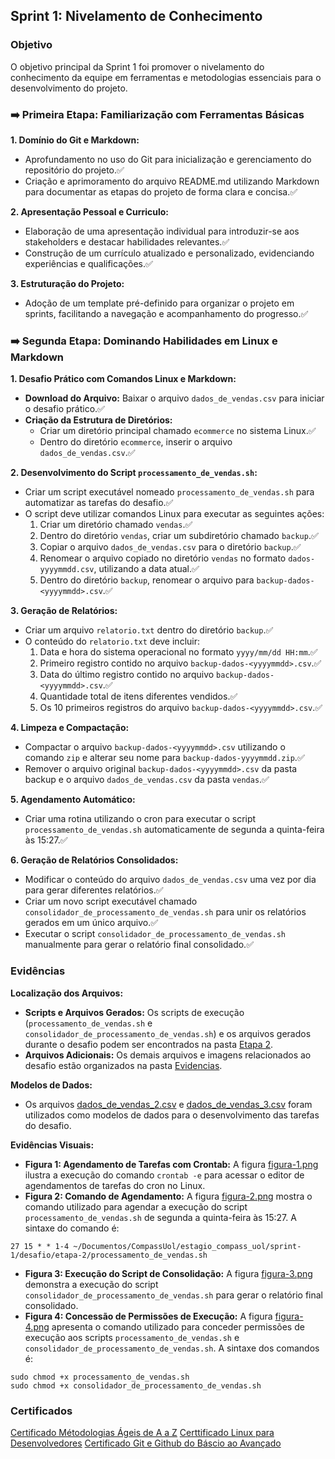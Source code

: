## Sprint 1: Nivelamento de Conhecimento

### Objetivo

O objetivo principal da Sprint 1 foi promover o nivelamento do conhecimento da equipe em ferramentas e metodologias essenciais para o desenvolvimento do projeto.

### ➡️ Primeira Etapa: Familiarização com Ferramentas Básicas

**1. Domínio do Git e Markdown:**

* Aprofundamento no uso do Git para inicialização e gerenciamento do repositório do projeto.✅
* Criação e aprimoramento do arquivo README.md utilizando Markdown para documentar as etapas do projeto de forma clara e concisa.✅

**2. Apresentação Pessoal e Curriculo:**

* Elaboração de uma apresentação individual para introduzir-se aos stakeholders e destacar habilidades relevantes.✅
* Construção de um currículo atualizado e personalizado, evidenciando experiências e qualificações.✅

**3. Estruturação do Projeto:**

* Adoção de um template pré-definido para organizar o projeto em sprints, facilitando a navegação e acompanhamento do progresso.✅

### ➡️ Segunda Etapa: Dominando Habilidades em Linux e Markdown

**1. Desafio Prático com Comandos Linux e Markdown:**

* **Download do Arquivo:** Baixar o arquivo `dados_de_vendas.csv` para iniciar o desafio prático.✅
* **Criação da Estrutura de Diretórios:**
    * Criar um diretório principal chamado `ecommerce` no sistema Linux.✅
    * Dentro do diretório `ecommerce`, inserir o arquivo `dados_de_vendas.csv`.✅

**2. Desenvolvimento do Script `processamento_de_vendas.sh`:**

* Criar um script executável nomeado `processamento_de_vendas.sh` para automatizar as tarefas do desafio.✅
* O script deve utilizar comandos Linux para executar as seguintes ações:
    1. Criar um diretório chamado `vendas`.✅
    2. Dentro do diretório `vendas`, criar um subdiretório chamado `backup`.✅
    3. Copiar o arquivo `dados_de_vendas.csv` para o diretório `backup`.✅
    4. Renomear o arquivo copiado no diretório `vendas` no formato `dados-yyyymmdd.csv`, utilizando a data atual.✅
    5. Dentro do diretório `backup`, renomear o arquivo para `backup-dados-<yyyymmdd>.csv`.✅

**3. Geração de Relatórios:**

* Criar um arquivo `relatorio.txt` dentro do diretório `backup`.✅
* O conteúdo do `relatorio.txt` deve incluir:
    1. Data e hora do sistema operacional no formato `yyyy/mm/dd HH:mm`.✅
    2. Primeiro registro contido no arquivo `backup-dados-<yyyymmdd>.csv`.✅
    3. Data do último registro contido no arquivo `backup-dados-<yyyymmdd>.csv`.✅
    4. Quantidade total de itens diferentes vendidos.✅
    5. Os 10 primeiros registros do arquivo `backup-dados-<yyyymmdd>.csv`.✅

**4. Limpeza e Compactação:**

* Compactar o arquivo `backup-dados-<yyyymmdd>.csv` utilizando o comando `zip` e alterar seu nome para `backup-dados-yyyymmdd.zip`.✅
* Remover o arquivo original `backup-dados-<yyyymmdd>.csv` da pasta backup e o arquivo `dados_de_vendas.csv` da pasta `vendas`.✅

**5. Agendamento Automático:**

* Criar uma rotina utilizando o cron para executar o script `processamento_de_vendas.sh` automaticamente de segunda a quinta-feira às 15:27.✅

**6. Geração de Relatórios Consolidados:**

* Modificar o conteúdo do arquivo `dados_de_vendas.csv` uma vez por dia para gerar diferentes relatórios.✅
* Criar um novo script executável chamado `consolidador_de_processamento_de_vendas.sh` para unir os relatórios gerados em um único arquivo.✅
* Executar o script `consolidador_de_processamento_de_vendas.sh` manualmente para gerar o relatório final consolidado.✅

### Evidências

**Localização dos Arquivos:**

* **Scripts e Arquivos Gerados:** Os scripts de execução (`processamento_de_vendas.sh` e `consolidador_de_processamento_de_vendas.sh`) e os arquivos gerados durante o desafio podem ser encontrados na pasta [Etapa 2](desafio/etapa-2).
* **Arquivos Adicionais:** Os demais arquivos e imagens relacionados ao desafio estão organizados na pasta [Evidencias](evidencias).

**Modelos de Dados:**

* Os arquivos [dados_de_vendas_2.csv](evidencias/dados_de_vendas_2.csv) e [dados_de_vendas_3.csv](evidencias/dados_de_vendas_3.csv) foram utilizados como modelos de dados para o desenvolvimento das tarefas do desafio.

**Evidências Visuais:**

* **Figura 1: Agendamento de Tarefas com Crontab:** A figura [figura-1.png](evidencias/figura-1.png) ilustra a execução do comando `crontab -e` para acessar o editor de agendamentos de tarefas do cron no Linux.
* **Figura 2: Comando de Agendamento:** A figura [figura-2.png](evidencias/figura-2.png) mostra o comando utilizado para agendar a execução do script `processamento_de_vendas.sh` de segunda a quinta-feira às 15:27. A sintaxe do comando é:

```
27 15 * * 1-4 ~/Documentos/CompassUol/estagio_compass_uol/sprint-1/desafio/etapa-2/processamento_de_vendas.sh
```

* **Figura 3: Execução do Script de Consolidação:** A figura [figura-3.png](evidencias/figura-3.png) demonstra a execução do script `consolidador_de_processamento_de_vendas.sh` para gerar o relatório final consolidado.
* **Figura 4: Concessão de Permissões de Execução:** A figura [figura-4.png](evidencias/figura-4.png) apresenta o comando utilizado para conceder permissões de execução aos scripts `processamento_de_vendas.sh` e `consolidador_de_processamento_de_vendas.sh`. A sintaxe dos comandos é:

```
sudo chmod +x processamento_de_vendas.sh
sudo chmod +x consolidador_de_processamento_de_vendas.sh
```

### Certificados

[Certificado Métodologias Ágeis de A a Z](certificados/certificado-metodologias-ageis.jpg)
[Certtificado Linux para Desenvolvedores](certificados/certificado-linux-desenvolvedores.jpg)
[Certificado Git e Github do Báscio ao Avançado](certificados/certificado-git-github.jpg)


